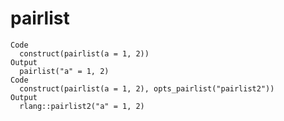 # pairlist

    Code
      construct(pairlist(a = 1, 2))
    Output
      pairlist("a" = 1, 2)
    Code
      construct(pairlist(a = 1, 2), opts_pairlist("pairlist2"))
    Output
      rlang::pairlist2("a" = 1, 2)

